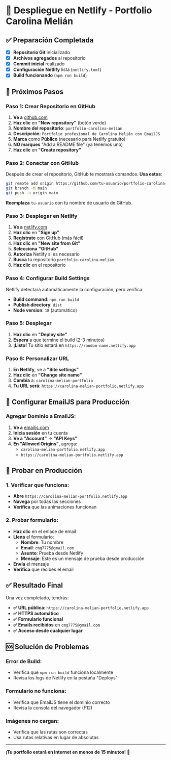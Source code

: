 # 🚀 Despliegue en Netlify - Portfolio Carolina Melián

## ✅ **Preparación Completada**

- [x] **Repositorio Git** inicializado
- [x] **Archivos agregados** al repositorio
- [x] **Commit inicial** realizado
- [x] **Configuración Netlify** lista (`netlify.toml`)
- [x] **Build funcionando** (`npm run build`)

## 🎯 **Próximos Pasos**

### **Paso 1: Crear Repositorio en GitHub**

1. **Ve a** [github.com](https://github.com)
2. **Haz clic** en **"New repository"** (botón verde)
3. **Nombre del repositorio**: `portfolio-carolina-melian`
4. **Descripción**: `Portfolio profesional de Carolina Melián con EmailJS`
5. **Marca** como **Público** (necesario para Netlify gratuito)
6. **NO marques** "Add a README file" (ya tenemos uno)
7. **Haz clic** en **"Create repository"**

### **Paso 2: Conectar con GitHub**

Después de crear el repositorio, GitHub te mostrará comandos. **Usa estos**:

```bash
git remote add origin https://github.com/tu-usuario/portfolio-carolina-melian.git
git branch -M main
git push -u origin main
```

**Reemplaza** `tu-usuario` con tu nombre de usuario de GitHub.

### **Paso 3: Desplegar en Netlify**

1. **Ve a** [netlify.com](https://netlify.com)
2. **Haz clic** en **"Sign up"**
3. **Regístrate** con GitHub (más fácil)
4. **Haz clic** en **"New site from Git"**
5. **Selecciona** **"GitHub"**
6. **Autoriza** Netlify si es necesario
7. **Busca** tu repositorio `portfolio-carolina-melian`
8. **Haz clic** en el repositorio

### **Paso 4: Configurar Build Settings**

Netlify detectará automáticamente la configuración, pero verifica:

- **Build command**: `npm run build`
- **Publish directory**: `dist`
- **Node version**: `18` (automático)

### **Paso 5: Desplegar**

1. **Haz clic** en **"Deploy site"**
2. **Espera** a que termine el build (2-3 minutos)
3. **¡Listo!** Tu sitio estará en `https://random-name.netlify.app`

### **Paso 6: Personalizar URL**

1. **En Netlify**, ve a **"Site settings"**
2. **Haz clic** en **"Change site name"**
3. **Cambia** a: `carolina-melian-portfolio`
4. **Tu URL será**: `https://carolina-melian-portfolio.netlify.app`

## 📧 **Configurar EmailJS para Producción**

### **Agregar Dominio a EmailJS:**

1. **Ve a** [emailjs.com](https://emailjs.com)
2. **Inicia sesión** en tu cuenta
3. **Ve a** **"Account"** → **"API Keys"**
4. **En "Allowed Origins"**, agrega:
   - `carolina-melian-portfolio.netlify.app`
   - `https://carolina-melian-portfolio.netlify.app`

## 🧪 **Probar en Producción**

### **1. Verificar que funciona:**
- **Abre** `https://carolina-melian-portfolio.netlify.app`
- **Navega** por todas las secciones
- **Verifica** que las animaciones funcionan

### **2. Probar formulario:**
- **Haz clic** en el enlace de email
- **Llena** el formulario:
  - **Nombre**: Tu nombre
  - **Email**: `cmg7775@gmail.com`
  - **Asunto**: Prueba desde Netlify
  - **Mensaje**: Este es un mensaje de prueba desde producción
- **Envía** el mensaje
- **Verifica** que recibes el email

## ✅ **Resultado Final**

Una vez completado, tendrás:

- **✅ URL pública**: `https://carolina-melian-portfolio.netlify.app`
- **✅ HTTPS automático**
- **✅ Formulario funcional**
- **✅ Emails recibidos** en `cmg7775@gmail.com`
- **✅ Acceso desde cualquier lugar**

## 🆘 **Solución de Problemas**

### **Error de Build:**
- Verifica que `npm run build` funciona localmente
- Revisa los logs de Netlify en la pestaña "Deploys"

### **Formulario no funciona:**
- Verifica que EmailJS tiene el dominio correcto
- Revisa la consola del navegador (F12)

### **Imágenes no cargan:**
- Verifica que las rutas son correctas
- Usa rutas relativas en lugar de absolutas

---

**¡Tu portfolio estará en internet en menos de 15 minutos!** 🚀


